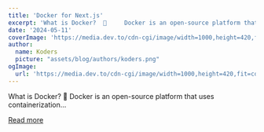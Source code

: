 ```yaml
---
title: 'Docker for Next.js'
excerpt: 'What is Docker?  🐳     Docker is an open-source platform that uses containerization...'
date: '2024-05-11'
coverImage: 'https://media.dev.to/cdn-cgi/image/width=1000,height=420,fit=cover,gravity=auto,format=auto/https%3A%2F%2Fdev-to-uploads.s3.amazonaws.com%2Fuploads%2Farticles%2Fj38pfd0a0bwecdvw41ps.png'
author:
  name: Koders
  picture: "assets/blog/authors/koders.png"
ogImage:
  url: 'https://media.dev.to/cdn-cgi/image/width=1000,height=420,fit=cover,gravity=auto,format=auto/https%3A%2F%2Fdev-to-uploads.s3.amazonaws.com%2Fuploads%2Farticles%2Fj38pfd0a0bwecdvw41ps.png'
---
```


What is Docker?  🐳     Docker is an open-source platform that uses containerization...

[Read more](https://dev.to/codeparrot/docker-for-nextjs-4b2i)
